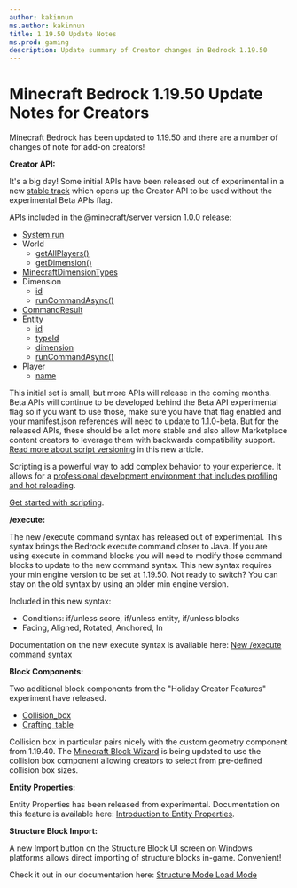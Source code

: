 ```yaml
---
author: kakinnun
ms.author: kakinnun
title: 1.19.50 Update Notes
ms.prod: gaming
description: Update summary of Creator changes in Bedrock 1.19.50
---
```

# Minecraft Bedrock 1.19.50 Update Notes for Creators

Minecraft Bedrock has been updated to 1.19.50 and there are a number of changes of note for add-on creators!

**Creator API:**

It's a big day! Some initial APIs have been released out of experimental in a new [stable track](./ScriptVersioning.md) which opens up the Creator API to be used without the experimental Beta APIs flag.

APIs included in the @minecraft/server version 1.0.0 release:

- [System.run](../ScriptAPI/minecraft/server/System.md#run)
- World
  - [getAllPlayers()](../ScriptAPI/minecraft/server/World.md#getallplayers)
  - [getDimension()](../ScriptAPI/minecraft/server/World.md#getdimension)
- [MinecraftDimensionTypes](../ScriptAPI/minecraft/server/MinecraftDimensionTypes.md)
- Dimension
  - [id](../ScriptAPI/minecraft/server/Dimension.md#id)
  - [runCommandAsync()](../ScriptAPI/minecraft/server/Dimension.md#runcommandasync)
- [CommandResult](../ScriptAPI/minecraft/server/CommandResult.md)
- Entity
  - [id](../ScriptAPI/minecraft/server/Entity.md#id)
  - [typeId](../ScriptAPI/minecraft/server/Entity.md#typeid)
  - [dimension](../ScriptAPI/minecraft/server/Entity.md#dimension)
  - [runCommandAsync()](../ScriptAPI/minecraft/server/Entity.md#runcommandasync)
- Player
  - [name](../ScriptAPI/minecraft/server/Player.md#name)

This initial set is small, but more APIs will release in the coming months. Beta APIs will continue to be developed behind the Beta API experimental flag so if you want to use those, make sure you have that flag enabled and your manifest.json references will need to update to 1.1.0-beta. But for the released APIs, these should be a lot more stable and also allow Marketplace content creators to leverage them with backwards compatibility support. [Read more about script versioning](./ScriptVersioning.md) in this new article.

Scripting is a powerful way to add complex behavior to your experience. It allows for a [professional development environment that includes profiling and hot reloading](./ScriptDeveloperTools.md).

[Get started with scripting](https://aka.ms/startwithmcscript).

**/execute:**

The new /execute command syntax has released out of experimental. This syntax brings the Bedrock execute command closer to Java. If you are using execute in command blocks you will need to modify those command blocks to update to the new command syntax. This new syntax requires your min engine version to be set at 1.19.50. Not ready to switch? You can stay on the old syntax by using an older min engine version.

Included in this new syntax:

- Conditions: if/unless score, if/unless entity, if/unless blocks
- Facing, Aligned, Rotated, Anchored, In

Documentation on the new execute syntax is available here: [New /execute command syntax](CommandsNewExecute.md)

**Block Components:**

Two additional block components from the "Holiday Creator Features" experiment have released.

- [Collision_box](../Reference/Content/BlockReference/Examples/BlockComponents/minecraftBlock_collision_box.md)
- [Crafting_table](../Reference/Content/BlockReference/Examples/BlockComponents/minecraftBlock_crafting_table.md)

Collision box in particular pairs nicely with the custom geometry component from 1.19.40. The [Minecraft Block Wizard](MinecraftBlockWizard.md) is being updated to use the collision box component allowing creators to select from pre-defined collision box sizes.

**Entity Properties:**

Entity Properties has been released from experimental. Documentation on this feature is available here: [Introduction to Entity Properties](IntroductionToEntityProperties.md).

**Structure Block Import:**

A new Import button on the Structure Block UI screen on Windows platforms allows direct importing of structure blocks in-game. Convenient!

Check it out in our documentation here: [Structure Mode Load Mode](IntroductionToStructureBlocks.md#load-mode)
